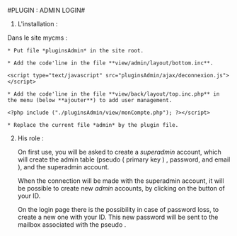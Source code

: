 #PLUGIN : ADMIN LOGIN#



1. L'installation :
	
Dans le site mycms :

	* Put file *pluginsAdmin* in the site root.

	* Add the code'line in the file **view/admin/layout/bottom.inc**.

   `<script type="text/javascript" src="pluginsAdmin/ajax/deconnexion.js"></script>`

	* Add the code'line in the file **view/back/layout/top.inc.php** in the menu (below **ajouter**) to add user management.

   `<?php include ("./pluginsAdmin/view/monCompte.php"); ?></script>`

	* Replace the current file *admin* by the plugin file.


2. His role :

	On first use, you will be asked to create a *superadmin* account, which will create the admin table (pseudo ( primary key ) , password, and email ), and the superadmin account.

	When the connection will be made with the superadmin account, it will be possible to create new *admin* accounts, by clicking on the button of your ID.

	On the login page there is the possibility in case of password loss, to create a new one with your ID. This new password will be sent to the mailbox associated with the pseudo .


	
	